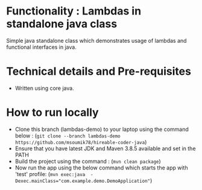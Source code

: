 # Functionality : Lambdas in standalone java class
Simple java standalone class which demonstrates usage of lambdas and functional interfaces in java.


# Technical details and Pre-requisites
- Written using core java.


# How to run locally
- Clone this branch (lambdas-demo) to your laptop using the command below :
  (`git clone --branch lambdas-demo https://github.com/msoumik78/hireable-coder-java`)
- Ensure that you have latest JDK and Maven 3.8.5 available and set in the PATH
- Build the project using the command :
  (`mvn clean package`)
- Now run the app using the below command which starts the app with 'test' profile:
  (`mvn exec:java  -Dexec.mainClass="com.example.demo.DemoApplication"`)
